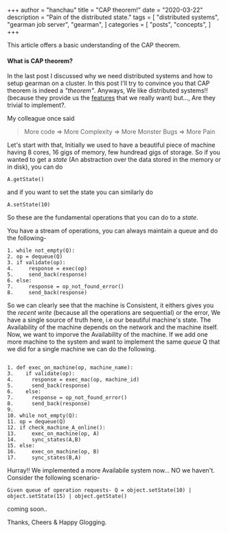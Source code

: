 +++
author = "hanchau"
title = "CAP theorem!"
date = "2020-03-22"
description = "Pain of the distributed state."
tags = [
    "distributed systems",
    "gearman job server",
    "gearman",
]
categories = [
    "posts",
    "concepts",
]
+++

This article offers a basic understanding of the CAP theorem.
<!--more-->

#### What is CAP theorem?

In the last post I discussed why we need distributed systems and how to setup gearman on a cluster. In this post I'll try to convince you that CAP theorem is indeed a *"theorem"*. Anyways, We like distributed systems!! (because they provide us the [features](https://medium.com/system-design-blog/key-characteristics-of-distributed-systems-781c4d92cce3) that we really want) but..., Are they trivial to implement?.

My colleague once said
> More code => More Complexity => More Monster Bugs => More Pain

Let's start with that, Initially we used to have a beautiful piece of machine having 8 cores, 16 gigs of memory, few hundread gigs of storage. So if you wanted to get a *state* (An abstraction over the data stored in the memory or in disk), you can do
```
A.getState()
```

and if you want to set the state you can similarly do
```
A.setState(10)
````

So these are the fundamental operations that you can do to a *state*.

You have a stream of operations, you can always maintain a queue and do the following-
```
1. while not_empty(Q):
2. op = dequeue(Q)
3. if validate(op):
4.     response = exec(op)
5.     send_back(response)
6. else:
7.     response = op_not_found_error()
8.     send_back(response)
```

So we can clearly see that the machine is Consistent, it eithers gives you the *recent write* (because all the operations are sequential) or the error, We have a single source of truth here, i.e our beautiful machine's state. The Availability of the machine depends on the network and the machine itself. Now, we want to imporve the Availability of the machine. If we add one more machine to the system and want to implement the same *queue* Q that we did for a single machine we can do the following.

```

1. def exec_on_machine(op, machine_name):
3.    if validate(op):
4.      response = exec_mac(op, machine_id)
5.      send_back(response)
6.    else:
7.      response = op_not_found_error()
8.      send_back(response)
9.
10. while not_empty(Q):
11. op = dequeue(Q)
12. if check_machine_A_online():
13.     exec_on_machine(op, A)
14.     sync_states(A,B)
15. else:
16.     exec_on_machine(op, B)
17.     sync_states(B,A)
```

Hurray!! We implemented a more Availabile system now... NO we haven't. Consider the following scenario-

```
Given queue of operation requests- Q = object.setState(10) | object.setState(15) | object.getState()

```
coming soon..

Thanks, Cheers & Happy Glogging.
